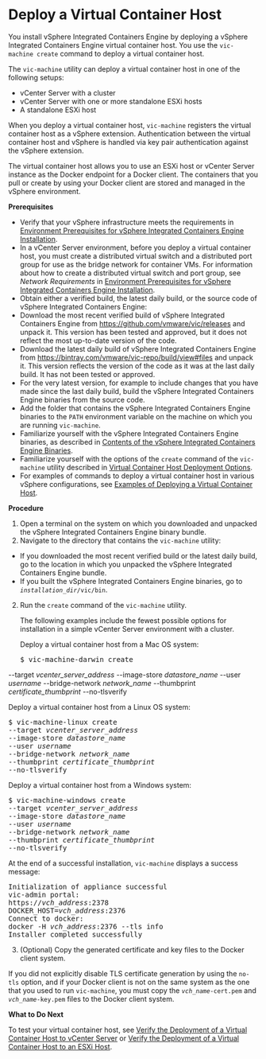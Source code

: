 # Deploy a Virtual Container Host

You install vSphere Integrated Containers Engine by deploying a vSphere Integrated Containers Engine virtual container host. You use the `vic-machine create` command to deploy a virtual container host. 

The `vic-machine` utility can deploy a virtual container host in one of the following setups: 
* vCenter Server with a cluster
* vCenter Server with one or more standalone ESXi hosts
* A standalone ESXi host

When you deploy a virtual container host, `vic-machine` registers the virtual container host as a vSphere extension. Authentication between the virtual container host and vSphere is handled via key pair authentication against the vSphere extension.

The virtual container host allows you to use an ESXi host or vCenter Server instance as the Docker endpoint for a Docker client. The containers that you pull or create by using your Docker client are stored and managed in the vSphere environment.

**Prerequisites**

* Verify that your vSphere infrastructure meets the requirements in [Environment Prerequisites for vSphere Integrated Containers Engine Installation](vic_installation_prereqs.md).
* In a vCenter Server environment, before you deploy a virtual container host, you must create a distributed virtual switch and a distributed port group for use as the bridge network for container VMs. For information about how to create a distributed virtual switch and port group, see *Network Requirements* in [Environment Prerequisites for vSphere Integrated Containers Engine Installation](vic_installation_prereqs.md#networkreqs).
* Obtain either a verified build, the latest daily build, or the source code of vSphere Integrated Containers Engine: 
 * Download the most recent verified build of vSphere Integrated Containers Engine from https://github.com/vmware/vic/releases and unpack it. This version has been tested and approved, but it does not reflect the most up-to-date version of the code.
 * Download the latest daily build of vSphere Integrated Containers Engine from https://bintray.com/vmware/vic-repo/build/view#files and unpack it. This version reflects the version of the code as it was at the last daily build. It has not been tested or approved.
 * For the very latest version, for example to include changes that you have made since the last daily build, build the vSphere Integrated Containers Engine binaries from the source code.
* Add the folder that contains the vSphere Integrated Containers Engine binaries to the `PATH` environment variable on the machine on which you are running `vic-machine`. 
* Familiarize yourself with the vSphere Integrated Containers Engine binaries, as described in [Contents of the vSphere Integrated Containers Engine Binaries](contents_of_vic_binaries.md). 
* Familiarize yourself with the options of the `create` command of the `vic-machine` utility described in [Virtual Container Host Deployment Options](vch_installer_options.md).
* For examples of commands to deploy a virtual container host in various vSphere configurations, see [Examples of Deploying a Virtual Container Host](vch_installer_examples.md).
 

**Procedure**

1. Open a terminal on the system on which you downloaded and unpacked the vSphere Integrated Containers Engine binary bundle.
2. Navigate to the directory that contains the `vic-machine` utility:
 * If you downloaded the most recent verified build or the latest daily build, go to the location in which you unpacked the vSphere Integrated Containers Engine bundle.
 * If you built the vSphere Integrated Containers Engine binaries, go to <code><i>installation_dir</i>/vic/bin</code>.
2. Run the `create` command of the `vic-machine` utility. 

   The following examples include the fewest possible options for installation in a simple vCenter Server environment with a cluster.

   Deploy a virtual container host from a Mac OS system:

   <pre>$ vic-machine-darwin create
--target <i>vcenter_server_address</i>
--image-store <i>datastore_name</i> 
--user <i>username</i>
--bridge-network <i>network_name</i>
--thumbprint <i>certificate_thumbprint</i>
--no-tlsverify</pre>  

   Deploy a virtual container host from a Linux OS system:

   <pre>$ vic-machine-linux create
--target <i>vcenter_server_address</i>
--image-store <i>datastore_name</i> 
--user <i>username</i>
--bridge-network <i>network_name</i>
--thumbprint <i>certificate_thumbprint</i>
--no-tlsverify</pre> 

   Deploy a virtual container host from a Windows system:

   <pre>$ vic-machine-windows create
--target <i>vcenter_server_address</i>
--image-store <i>datastore_name</i> 
--user <i>username</i>
--bridge-network <i>network_name</i>
--thumbprint <i>certificate_thumbprint</i>
--no-tlsverify</pre> 

   At the end of a successful installation, `vic-machine` displays a success message:
   
   <pre>Initialization of appliance successful
vic-admin portal:
https://<i>vch_address</i>:2378
DOCKER_HOST=<i>vch_address</i>:2376
Connect to docker:
docker -H <i>vch_address</i>:2376 --tls info
Installer completed successfully</pre>

3. (Optional) Copy the generated certificate and key files to the Docker client system.

  If you did not explicitly disable TLS certificate generation by using the `no-tls` option, and if your Docker client is not on the same system as the one that you used to run `vic-machine`, you must copy the <code><i>vch_name</i>-cert.pem</code> and <code><i>vch_name</i>-key.pem</code> files to the Docker client system.

**What to Do Next** 

To test your virtual container host, see [Verify the Deployment of a Virtual Container Host to vCenter Server](verify_vch_deployment.md) or [Verify the Deployment of a Virtual Container Host to an ESXi Host](verify_vch_deployment_esx.md).
    
    

